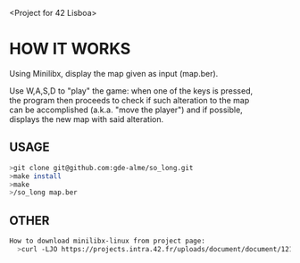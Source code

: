 <Project for 42 Lisboa>  

# HOW IT WORKS  

Using Minilibx, display the map given as input (map.ber).  

Use W,A,S,D to "play" the game: when one of the keys is pressed,  
the program then proceeds to check if such alteration to the map  
can be accomplished (a.k.a. "move the player") and if possible,  
displays the new map with said alteration.  

## USAGE

```bash   
>git clone git@github.com:gde-alme/so_long.git  
>make install
>make  
>/so_long map.ber  
```
## OTHER  
  
```bash
How to download minilibx-linux from project page:
  >curl -LJO https://projects.intra.42.fr/uploads/document/document/12156/minilibx-linux.tgz
```
